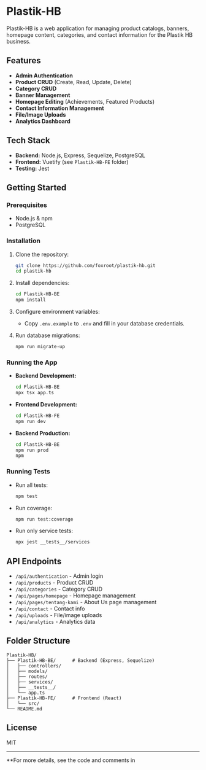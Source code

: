 # Plastik-HB

Plastik-HB is a web application for managing product catalogs, banners, homepage content, categories, and contact information for the Plastik HB business.

## Features

- **Admin Authentication**
- **Product CRUD** (Create, Read, Update, Delete)
- **Category CRUD**
- **Banner Management**
- **Homepage Editing** (Achievements, Featured Products)
- **Contact Information Management**
- **File/Image Uploads**
- **Analytics Dashboard**

## Tech Stack

- **Backend:** Node.js, Express, Sequelize, PostgreSQL
- **Frontend:** Vuetify (see `Plastik-HB-FE` folder)
- **Testing:** Jest

## Getting Started

### Prerequisites

- Node.js & npm
- PostgreSQL

### Installation

1. Clone the repository:
    ```sh
    git clone https://github.com/foxroot/plastik-hb.git
    cd plastik-hb
    ```

2. Install dependencies:
    ```sh
    cd Plastik-HB-BE
    npm install
    ```

3. Configure environment variables:
    - Copy `.env.example` to `.env` and fill in your database credentials.

4. Run database migrations:
    ```sh
    npm run migrate-up
    ```

### Running the App

- **Backend Development:**
    ```sh
    cd Plastik-HB-BE
    npx tsx app.ts
    ```
- **Frontend Development:**
    ```sh
    cd Plastik-HB-FE
    npm run dev
    ```
- **Backend Production:**
    ```sh
    cd Plastik-HB-BE
    npm run prod
    npm 
    ```

### Running Tests

- Run all tests:
    ```sh
    npm test
    ```
- Run coverage:
    ```sh
    npm run test:coverage
    ```
- Run only service tests:
    ```sh
    npx jest __tests__/services
    ```

## API Endpoints

- `/api/authentication` - Admin login
- `/api/products` - Product CRUD
- `/api/categories` - Category CRUD
- `/api/pages/homepage` - Homepage management
- `/api/pages/tentang-kami` - About Us page management
- `/api/contact` - Contact info
- `/api/uploads` - File/image uploads
- `/api/analytics` - Analytics data

## Folder Structure

```
Plastik-HB/
├── Plastik-HB-BE/      # Backend (Express, Sequelize)
│   ├── controllers/
│   ├── models/
│   ├── routes/
│   ├── services/
│   ├── __tests__/
│   └── app.ts
├── Plastik-HB-FE/      # Frontend (React)
│   └── src/
└── README.md
```

## License

MIT

---

**For more details, see the code and comments in
